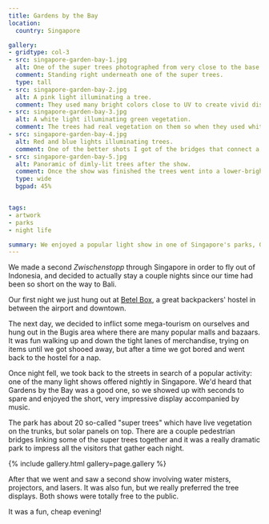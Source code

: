```yaml
---
title: Gardens by the Bay
location:
  country: Singapore

gallery:
- gridtype: col-3
- src: singapore-garden-bay-1.jpg
  alt: One of the super trees photographed from very close to the base.
  comment: Standing right underneath one of the super trees.
  type: tall
- src: singapore-garden-bay-2.jpg
  alt: A pink light illuminating a tree.
  comment: They used many bright colors close to UV to create vivid displays.
- src: singapore-garden-bay-3.jpg
  alt: A white light illuminating green vegetation.
  comment: The trees had real vegetation on them so when they used white lights, it looked green.
- src: singapore-garden-bay-4.jpg
  alt: Red and blue lights illuminating trees.
  comment: One of the better shots I got of the bridges that connect a few of the trees.
- src: singapore-garden-bay-5.jpg
  alt: Panoramic of dimly-lit trees after the show.
  comment: Once the show was finished the trees went into a lower-brightness mode and stayed this way until we left.
  type: wide
  bgpad: 45%


tags:
- artwork
- parks
- night life

summary: We enjoyed a popular light show in one of Singapore's parks, Gardens By the Bay.
---
```


We made a second <em lang="de">Zwischenstopp</em> through Singapore in order to fly out of Indonesia, and decided to actually stay a couple nights since our time had been so short on the way to Bali.

Our first night we just hung out at [Betel Box](https://www.tripadvisor.com.sg/Hotel_Review-g294265-d547088-Reviews-Betel_Box_Hostel-Singapore.html), a great backpackers' hostel in between the airport and downtown.

The next day, we decided to inflict some mega-tourism on ourselves and hung out in the Bugis area where there are many popular malls and bazaars. It was fun walking up and down the tight lanes of merchandise, trying on items until we got shooed away, but after a time we got bored and went back to the hostel for a nap.

Once night fell, we took back to the streets in search of a popular activity: one of the many light shows offered nightly in Singapore. We'd heard that Gardens by the Bay was a good one, so we showed up with seconds to spare and enjoyed the short, very impressive display accompanied by music.

The park has about 20 so-called "super trees" which have live vegetation on the trunks, but solar panels on top. There are a couple pedestrian bridges linking some of the super trees together and it was a really dramatic park to impress all the visitors that gather each night.

{% include gallery.html gallery=page.gallery %}

After that we went and saw a second show involving water misters, projectors, and lasers. It was also fun, but we really preferred the tree displays. Both shows were totally free to the public.

It was a fun, cheap evening!
